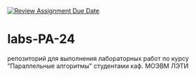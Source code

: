 [![Review Assignment Due Date](https://classroom.github.com/assets/deadline-readme-button-22041afd0340ce965d47ae6ef1cefeee28c7c493a6346c4f15d667ab976d596c.svg)](https://classroom.github.com/a/uA-ptRxP)
# labs-PA-24
репозиторий для выполнения лабораторных работ по курсу "Параллельные алгоритмы" студентами  каф. МОЭВМ ЛЭТИ
